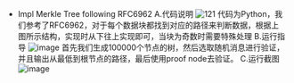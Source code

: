 - Impl Merkle Tree following RFC6962
A.代码说明
![121](https://user-images.githubusercontent.com/105535337/181878030-7446a920-5062-4dd2-a5e5-94e03fdefcaa.png)
代码为Python，我们参考了RFC6962，对于每个数据块都找到对应的路径来判断数据，根据上图所示结构，实现时从下往上实现即可，当块为奇数时需要特殊处理
B.运行指导
![image](https://user-images.githubusercontent.com/105535337/181878162-9abb2a88-537a-42f0-be22-d759eb1528d5.png)
首先我们生成100000个节点的树，然后选取随机消息进行验证，并且输出从最低到根节点的路径，最后使用proof node去验证。
C.运行截图
![image](https://user-images.githubusercontent.com/105535337/181878210-cfe98178-d488-4f6d-ae31-fb8196882f65.png)
